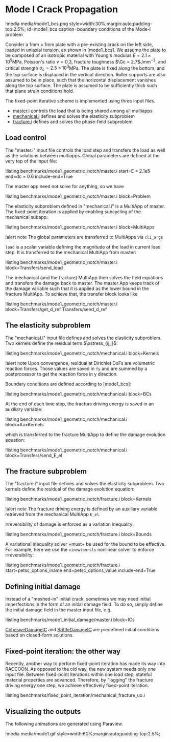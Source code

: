 # Mode I Crack Propagation

!media media/mode1_bcs.png
       style=width:30%;margin:auto;padding-top:2.5%;
       id=mode1_bcs
       caption=boundary conditions of the Mode-I problem

Consider a 1mm $\times$ 1mm plate with a pre-existing crack on the left side, loaded in uniaxial tension, as shown in [mode1_bcs]. We assume the plate to be composed of an isotropic material with Young's modulus $E = 2.1 \times 10^5$MPa, Poisson's ratio $\nu = 0.3$, fracture toughness $\Gc = 2.7$Jmm$^{-3}$, and critical strength $\sigma_c = 2.5 \times 10^3$MPa.
The plate is fixed along the bottom, and the top surface is displaced in the vertical direction.  Roller supports are also assumed to be in place, such that the horizontal displacement vanishes along the top surface. The plate is assumed to be sufficiently thick such that plane strain conditions hold.

The fixed-point iterative scheme is implemented using three input files.

- [master.i](benchmarks/mode1_geometric_notch/master.i) controls the load that is being shared among all multiapps
- [mechanical.i](benchmarks/mode1_geometric_notch/mechanical.i) defines and solves the elasticity subproblem
- [fracture.i](benchmarks/mode1_geometric_notch/fracture.i) defines and solves the phase-field subproblem

## Load control

The "master.i" input file controls the load step and transfers the load as well as the solutions between multiapps. Global parameters are defined at the very top of the input file:

!listing benchmarks/mode1_geometric_notch/master.i start=E = 2.1e5 end=dc = 0.6 include-end=True

The master app need not solve for anything, so we have

!listing benchmarks/mode1_geometric_notch/master.i block=Problem

The elasticity subproblem defined in "mechanical.i" is a MultiApp of master. The fixed-point iteration is applied by enabling subcycling of the mechanical subapp:

!listing benchmarks/mode1_geometric_notch/master.i block=MultiApps

!alert note
The global parameters are transferred to MultiApps via `cli_args`

`load` is a scalar variable defining the magnitude of the load in current load step. It is transferred to the mechanical MultiApp from master:

!listing benchmarks/mode1_geometric_notch/master.i block=Transfers/send_load

The mechanical (and the fracture) MultiApp then solves the field equations and transfers the damage back to master. The master App keeps track of the damage variable such that it is applied as the lower bound in the fracture MultiApp. To achieve that, the transfer block looks like

!listing benchmarks/mode1_geometric_notch/master.i block=Transfers/get_d_ref Transfers/send_d_ref

## The elasticity subproblem

The "mechanical.i" input file defines and solves the elasticity subproblem. Two kernels define the residual term $\xstress_{ij,j}$:

!listing benchmarks/mode1_geometric_notch/mechanical.i block=Kernels

!alert note
Upon convergence, residual at Dirichlet DoFs are volumetric reaction forces. Those values are saved in `fy` and are summed by a postprocessor to get the reaction force in y direction.

Boundary conditions are defined according to [mode1_bcs]:

!listing benchmarks/mode1_geometric_notch/mechanical.i block=BCs

At the end of each time step, the fracture driving energy is saved in an auxiliary variable:

!listing benchmarks/mode1_geometric_notch/mechanical.i block=AuxKernels

which is transferred to the fracture MultiApp to define the damage evolution equation:

!listing benchmarks/mode1_geometric_notch/mechanical.i block=Transfers/send_E_el

## The fracture subproblem

The "fracture.i" input file defines and solves the elasticity subproblem. Two kernels define the residual of the damage evolution equation:

!listing benchmarks/mode1_geometric_notch/fracture.i block=Kernels

!alert note
The fracture driving energy is defined by an auxiliary variable retrieved from the mechanical MultiApp `E_el`.

Irreversibility of damage is enforced as a variation inequality:

!listing benchmarks/mode1_geometric_notch/fracture.i block=Bounds

A variational inequality solver +must+ be used for the bound to be effective. For example, here we use the `vinewtonrsls` nonlinear solver to enforce irreversibility:

!listing benchmarks/mode1_geometric_notch/fracture.i start=petsc_options_iname end=petsc_options_value include-end=True

## Defining initial damage

Instead of a "meshed-in" initial crack, sometimes we may need initial imperfections in the form of an initial damage field. To do so, simply define the initial damage field in the master input file, e.g.

!listing benchmarks/mode1_initial_damage/master.i block=ICs

[CohesiveDamageIC](CohesiveDamageIC.md) and [BrittleDamageIC](BrittleDamageIC.md) are predefined initial conditions based on closed-form solutions.

## Fixed-point iteration: the other way

Recently, another way to perform fixed-point iteration has made its way into RACCOON. As opposed to the old way, the new system needs only one input file. Between fixed-point iterations within one load step, stateful material properties are advanced. Therefore, by "lagging" the fracture driving energy one step, we achieve effectively fixed-point iteration.

!listing benchmarks/fixed_point_iteration/mechanical_fracture_uo.i

## Visualizing the outputs

The following animations are generated using Paraview.

!media media/mode1.gif
       style=width:60%;margin:auto;padding-top:2.5%;
